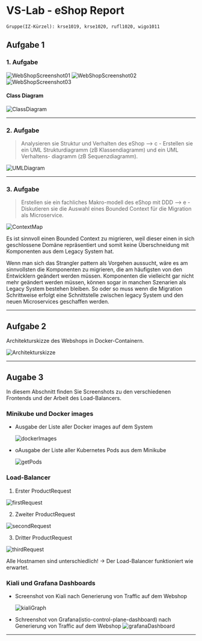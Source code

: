 # VS-Lab - eShop Report

`Gruppe(IZ-Kürzel): krse1019, krse1020, rufl1020, wigo1011`

## Aufgabe 1
### 1. Aufgabe

![WebShopScreenshot01](./pictures/WebShop01.png "Suchanfrage")
![WebShopScreenshot02](./pictures/WebShop02.png "Produktbeschreibung")
![WebShopScreenshot03](./pictures/WebShop03.png "Search")

#### Class Diagram

![ClassDiagram](./pictures/ClassDiagram-AddProductAction.png "ClassDiagram")

---
























### 2. Aufgabe

>Analysieren sie Struktur und Verhalten des eShop --> c - Erstellen sie ein UML Strukturdiagramm (zB Klassendiagramm) und ein UML Verhaltens- diagramm (zB Sequenzdiagramm).

![UMLDiagram](./pictures/UML-AddProduct.png "UMLDiagram")


---






### 3. Aufgabe

>Erstellen sie ein fachliches Makro-modell des eShop mit DDD --> e - Diskutieren sie die Auswahl eines Bounded Context für die Migration als Microservice.

![ContextMap](./pictures/context_map.png "ContextMap")


Es ist sinnvoll einen Bounded Context zu migrieren, weil dieser einen in sich geschlossene Domäne repräsentiert und somit keine Überschneidung mit Komponenten aus dem Legacy System hat.

Wenn man sich das Strangler pattern als Vorgehen aussucht, wäre es am sinnvollsten die Komponenten zu migrieren, die am häufigsten von den Entwicklern geändert werden müssen. Komponenten die vielleicht gar nicht mehr geändert werden müssen, können sogar in manchen Szenarien als Legacy System bestehen bleiben. So oder so muss wenn die Migration Schrittweise erfolgt eine Schnittstelle zwischen legacy System und den neuen Microservices geschaffen werden.

---








































## Aufgabe 2
Architekturskizze des Webshops in Docker-Containern. 

![Architekturskizze](pictures/ArchitekturDocker.png)



---

































## Augabe 3 

In diesem Abschnitt finden Sie Screenshots zu den verschiedenen Frontends und der Arbeit des Load-Balancers.

### Minikube und Docker images
- Ausgabe der Liste aller Docker images auf dem System

    ![dockerImages](pictures/DockerImages.png)
- oAusgabe der Liste aller Kubernetes Pods aus dem Minikube

    ![getPods](pictures/GetPods.png)

### Load-Balancer
1. Erster ProductRequest

![firstRequest](pictures/Replica1.png)

2. Zweiter ProductRequest

![secondRequest](pictures/Replica2.png)

3. Dritter ProductRequest

![thirdRequest](pictures/Replica3.png)

Alle Hostnamen sind unterschiedlich! -> Der Load-Balancer funktioniert wie erwartet. 

### Kiali und Grafana Dashboards

- Screenshot von Kiali nach Generierung von Traffic auf dem Webshop

    ![kialiGraph](pictures/Kiali-Graph.png)


- Schreenshot von Grafana(istio-control-plane-dashboard) nach Generierung von Traffic auf dem Webshop
    ![grafanaDashboard](pictures/Grafana-Dashboard.png)
    
---